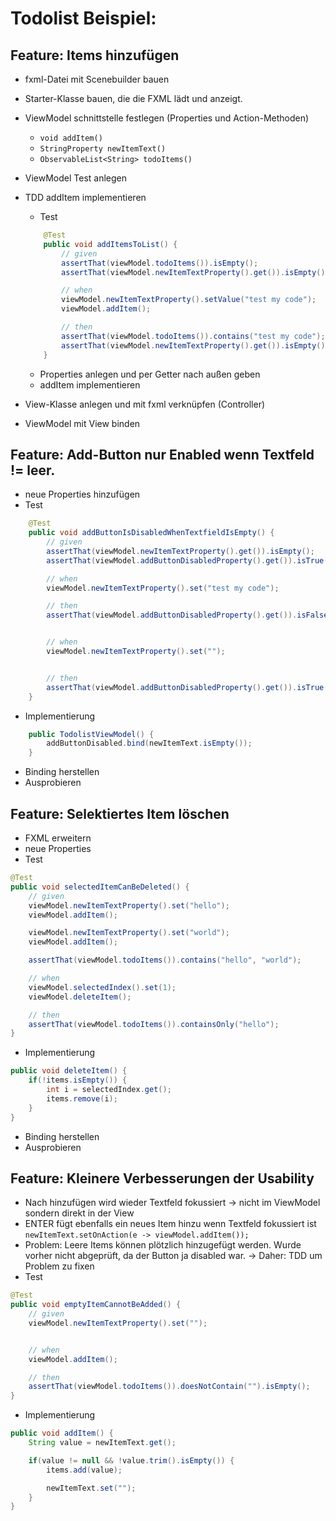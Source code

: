 # Todolist Beispiel:

## Feature: Items hinzufügen

- fxml-Datei mit Scenebuilder bauen
- Starter-Klasse bauen, die die FXML lädt und anzeigt.
- ViewModel schnittstelle festlegen (Properties und Action-Methoden)
	- `void addItem()`
	- `StringProperty newItemText()`
	- `ObservableList<String> todoItems()`
- ViewModel Test anlegen
- TDD addItem implementieren
	- Test
	```java
		@Test
		public void addItemsToList() {
			// given
			assertThat(viewModel.todoItems()).isEmpty();
			assertThat(viewModel.newItemTextProperty().get()).isEmpty();

			// when
			viewModel.newItemTextProperty().setValue("test my code");
			viewModel.addItem();

			// then
			assertThat(viewModel.todoItems()).contains("test my code");
			assertThat(viewModel.newItemTextProperty().get()).isEmpty();
		}
	```

	- Properties anlegen und per Getter nach außen geben
	- addItem implementieren


- View-Klasse anlegen und mit fxml verknüpfen (Controller)
- ViewModel mit View binden

## Feature: Add-Button nur Enabled wenn Textfeld != leer.
- neue Properties hinzufügen
- Test

```java
	@Test
    public void addButtonIsDisabledWhenTextfieldIsEmpty() {
        // given
        assertThat(viewModel.newItemTextProperty().get()).isEmpty();
        assertThat(viewModel.addButtonDisabledProperty().get()).isTrue();

        // when
        viewModel.newItemTextProperty().set("test my code");

        // then
        assertThat(viewModel.addButtonDisabledProperty().get()).isFalse();


        // when
        viewModel.newItemTextProperty().set("");


        // then
        assertThat(viewModel.addButtonDisabledProperty().get()).isTrue();
    }
```

- Implementierung
```java
	public TodolistViewModel() {
		addButtonDisabled.bind(newItemText.isEmpty());
	}
```
- Binding herstellen
- Ausprobieren

## Feature: Selektiertes Item löschen
- FXML erweitern
- neue Properties
- Test
```java
@Test
public void selectedItemCanBeDeleted() {
    // given
    viewModel.newItemTextProperty().set("hello");
    viewModel.addItem();

    viewModel.newItemTextProperty().set("world");
    viewModel.addItem();

    assertThat(viewModel.todoItems()).contains("hello", "world");

    // when
    viewModel.selectedIndex().set(1);
    viewModel.deleteItem();

    // then
    assertThat(viewModel.todoItems()).containsOnly("hello");
}
```

- Implementierung
```java
public void deleteItem() {
    if(!items.isEmpty()) {
        int i = selectedIndex.get();
        items.remove(i);
    }
}
```

- Binding herstellen
- Ausprobieren

## Feature: Kleinere Verbesserungen der Usability
- Nach hinzufügen wird wieder Textfeld fokussiert -> nicht im ViewModel sondern direkt in der View
- ENTER fügt ebenfalls ein neues Item hinzu wenn Textfeld fokussiert ist
	`newItemText.setOnAction(e -> viewModel.addItem());`
- Problem: Leere Items können plötzlich hinzugefügt werden. Wurde vorher nicht abgeprüft, da der Button ja disabled war.
-> Daher: TDD um Problem zu fixen
- Test

```java
@Test
public void emptyItemCannotBeAdded() {
    // given
    viewModel.newItemTextProperty().set("");


    // when
    viewModel.addItem();

    // then
    assertThat(viewModel.todoItems()).doesNotContain("").isEmpty();
}
```

- Implementierung

```java
public void addItem() {
    String value = newItemText.get();

    if(value != null && !value.trim().isEmpty()) {
        items.add(value);

        newItemText.set("");
    }
}
```
